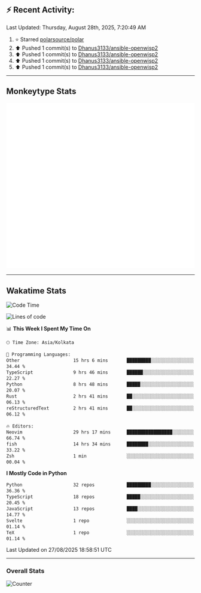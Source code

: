 ## :zap: Recent Activity:
<!--RECENT_ACTIVITY:last_update-->
Last Updated: Thursday, August 28th, 2025, 7:20:49 AM
<!--RECENT_ACTIVITY:last_update_end-->
<!--RECENT_ACTIVITY:start-->
1. ⭐ Starred [polarsource/polar](https://github.com/polarsource/polar)<br>
2. ⬆️ Pushed 1 commit(s) to [Dhanus3133/ansible-openwisp2](https://github.com/Dhanus3133/ansible-openwisp2)<br>
3. ⬆️ Pushed 1 commit(s) to [Dhanus3133/ansible-openwisp2](https://github.com/Dhanus3133/ansible-openwisp2)<br>
4. ⬆️ Pushed 1 commit(s) to [Dhanus3133/ansible-openwisp2](https://github.com/Dhanus3133/ansible-openwisp2)<br>
5. ⬆️ Pushed 1 commit(s) to [Dhanus3133/ansible-openwisp2](https://github.com/Dhanus3133/ansible-openwisp2)<br>
<!--RECENT_ACTIVITY:end-->

---

## Monkeytype Stats
<a href="https://monkeytype.com/profile/dhanus">
  <img src="https://raw.githubusercontent.com/Dhanus3133/Dhanus3133/monkeytype/monkeytype-lb.svg" alt="Monkeytype Profile" />
</a>

---

## Wakatime Stats
<!--START_SECTION:waka-->
![Code Time](http://img.shields.io/badge/Code%20Time-3%2C039%20hrs%2041%20mins-blue)

![Lines of code](https://img.shields.io/badge/From%20Hello%20World%20I%27ve%20Written-4.9%20million%20lines%20of%20code-blue)

📊 **This Week I Spent My Time On** 

```text
🕑︎ Time Zone: Asia/Kolkata

💬 Programming Languages: 
Other                    15 hrs 6 mins       █████████░░░░░░░░░░░░░░░░   34.44 % 
TypeScript               9 hrs 46 mins       ██████░░░░░░░░░░░░░░░░░░░   22.27 % 
Python                   8 hrs 48 mins       █████░░░░░░░░░░░░░░░░░░░░   20.07 % 
Rust                     2 hrs 41 mins       ██░░░░░░░░░░░░░░░░░░░░░░░   06.13 % 
reStructuredText         2 hrs 41 mins       ██░░░░░░░░░░░░░░░░░░░░░░░   06.12 % 

🔥 Editors: 
Neovim                   29 hrs 17 mins      █████████████████░░░░░░░░   66.74 % 
fish                     14 hrs 34 mins      ████████░░░░░░░░░░░░░░░░░   33.22 % 
Zsh                      1 min               ░░░░░░░░░░░░░░░░░░░░░░░░░   00.04 % 
```

**I Mostly Code in Python** 

```text
Python                   32 repos            █████████░░░░░░░░░░░░░░░░   36.36 % 
TypeScript               18 repos            █████░░░░░░░░░░░░░░░░░░░░   20.45 % 
JavaScript               13 repos            ████░░░░░░░░░░░░░░░░░░░░░   14.77 % 
Svelte                   1 repo              ░░░░░░░░░░░░░░░░░░░░░░░░░   01.14 % 
TeX                      1 repo              ░░░░░░░░░░░░░░░░░░░░░░░░░   01.14 % 
```




 Last Updated on 27/08/2025 18:58:51 UTC
<!--END_SECTION:waka-->
---

### Overall Stats

<img src="https://moe-counter.glitch.me/get/@Dhanus3133?theme=asoul" alt="Counter" />
